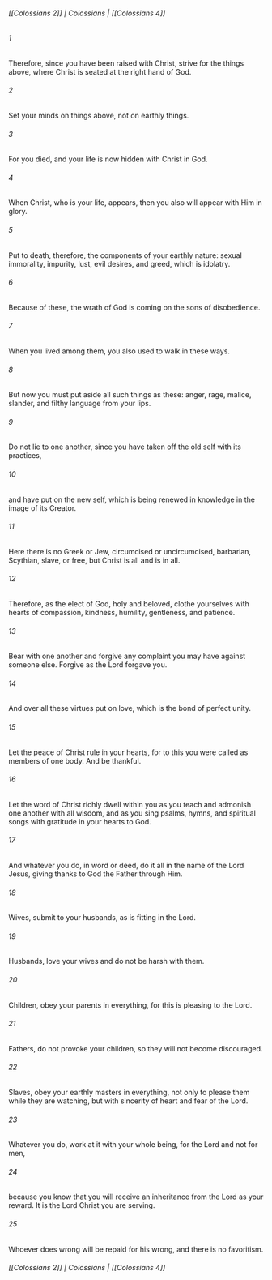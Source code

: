 ###### [[Colossians 2]] | Colossians | [[Colossians 4]]

###### 1
Therefore, since you have been raised with Christ, strive for the things above, where Christ is seated at the right hand of God.
###### 2
Set your minds on things above, not on earthly things.
###### 3
For you died, and your life is now hidden with Christ in God.
###### 4
When Christ, who is your life, appears, then you also will appear with Him in glory.
###### 5
Put to death, therefore, the components of your earthly nature: sexual immorality, impurity, lust, evil desires, and greed, which is idolatry.
###### 6
Because of these, the wrath of God is coming on the sons of disobedience.
###### 7
When you lived among them, you also used to walk in these ways.
###### 8
But now you must put aside all such things as these: anger, rage, malice, slander, and filthy language from your lips.
###### 9
Do not lie to one another, since you have taken off the old self with its practices,
###### 10
and have put on the new self, which is being renewed in knowledge in the image of its Creator.
###### 11
Here there is no Greek or Jew, circumcised or uncircumcised, barbarian, Scythian, slave, or free, but Christ is all and is in all.
###### 12
Therefore, as the elect of God, holy and beloved, clothe yourselves with hearts of compassion, kindness, humility, gentleness, and patience.
###### 13
Bear with one another and forgive any complaint you may have against someone else. Forgive as the Lord forgave you.
###### 14
And over all these virtues put on love, which is the bond of perfect unity.
###### 15
Let the peace of Christ rule in your hearts, for to this you were called as members of one body. And be thankful.
###### 16
Let the word of Christ richly dwell within you as you teach and admonish one another with all wisdom, and as you sing psalms, hymns, and spiritual songs with gratitude in your hearts to God.
###### 17
And whatever you do, in word or deed, do it all in the name of the Lord Jesus, giving thanks to God the Father through Him.
###### 18
Wives, submit to your husbands, as is fitting in the Lord.
###### 19
Husbands, love your wives and do not be harsh with them.
###### 20
Children, obey your parents in everything, for this is pleasing to the Lord.
###### 21
Fathers, do not provoke your children, so they will not become discouraged.
###### 22
Slaves, obey your earthly masters in everything, not only to please them while they are watching, but with sincerity of heart and fear of the Lord.
###### 23
Whatever you do, work at it with your whole being, for the Lord and not for men,
###### 24
because you know that you will receive an inheritance from the Lord as your reward. It is the Lord Christ you are serving.
###### 25
Whoever does wrong will be repaid for his wrong, and there is no favoritism.

###### [[Colossians 2]] | Colossians | [[Colossians 4]]

